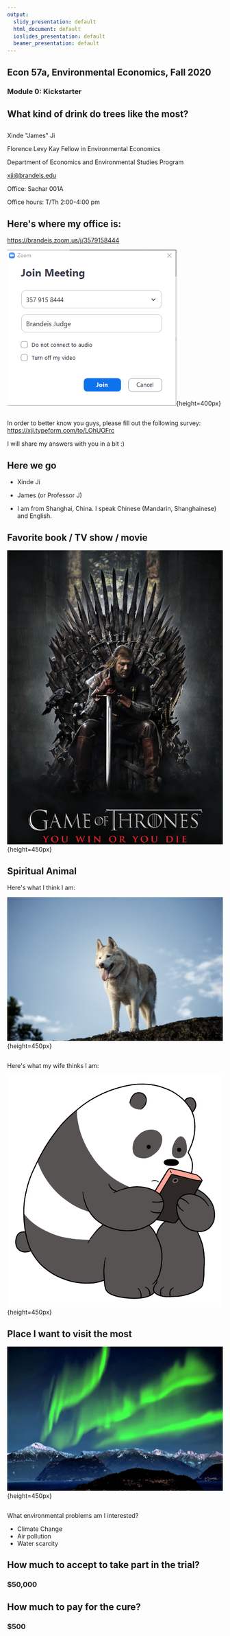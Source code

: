 ```yaml
---
output:
  slidy_presentation: default
  html_document: default
  ioslides_presentation: default
  beamer_presentation: default
---
```


## Econ 57a, Environmental Economics, Fall 2020	
### Module 0: Kickstarter
    

## What kind of drink do trees like the most?

## 
Xinde "James" Ji    

Florence Levy Kay Fellow in Environmental Economics

Department of Economics and Environmental Studies Program

xji@brandeis.edu

Office: Sachar 001A

Office hours: T/Th 2:00-4:00 pm

## Here's where my office is:

https://brandeis.zoom.us/j/3579158444

![](figures/virtual_office.png){height=400px}

## 
In order to better know you guys, please fill out the following survey: https://xji.typeform.com/to/LOhUOFrc

I will share my answers with you in a bit :)

## Here we go

* Xinde Ji

* James (or Professor J)

* I am from Shanghai, China. I speak Chinese (Mandarin, Shanghainese) and English.

## Favorite book / TV show / movie

![](figures/m0_got.jpg){height=450px}

## Spiritual Animal
Here's what I think I am:

![](figures/m0_husky.jpg){height=450px}

## 
Here's what my wife thinks I am:

![](figures/m0_panda.png){height=450px}

## Place I want to visit the most

![](figures/m0_alaska.jpg){height=450px}

## 

What environmental problems am I interested?    

* Climate Change
* Air pollution
* Water scarcity

## How much to accept to take part in the trial?

### $50,000

## How much to pay for the cure?

### $500


